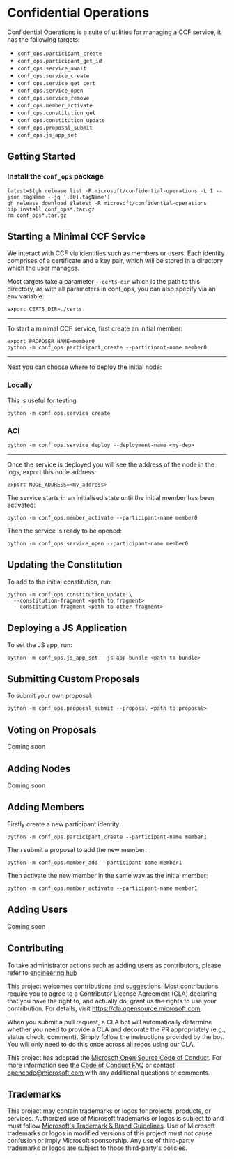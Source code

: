 # Confidential Operations

Confidential Operations is a suite of utilities for managing a CCF service, it has the
following targets:

  - `conf_ops.participant_create`
  - `conf_ops.participant_get_id`
  - `conf_ops.service_await`
  - `conf_ops.service_create`
  - `conf_ops.service_get_cert`
  - `conf_ops.service_open`
  - `conf_ops.service_remove`
  - `conf_ops.member_activate`
  - `conf_ops.constitution_get`
  - `conf_ops.constitution_update`
  - `conf_ops.proposal_submit`
  - `conf_ops.js_app_set`

## Getting Started

### Install the `conf_ops` package

```
latest=$(gh release list -R microsoft/confidential-operations -L 1 --json tagName --jq '.[0].tagName')
gh release download $latest -R microsoft/confidential-operations
pip install conf_ops*.tar.gz
rm conf_ops*.tar.gz
```

## Starting a Minimal CCF Service

We interact with CCF via identities such as members or users.
Each identity comprises of a certificate and a key pair, which will be stored in
a directory which the user manages.

Most targets take a parameter `--certs-dir` which is the path to this directory,
as with all parameters in conf_ops, you can also specify via an env variable:
```
export CERTS_DIR=./certs
```

---

To start a minimal CCF service, first create an initial member:
```
export PROPOSER_NAME=member0
python -m conf_ops.participant_create --participant-name member0
```

---

Next you can choose where to deploy the initial node:

### Locally

This is useful for testing
```
python -m conf_ops.service_create
```

### ACI
```
python -m conf_ops.service_deploy --deployment-name <my-dep>
```

---

Once the service is deployed you will see the address of the node in the logs, export this node address:

```
export NODE_ADDRESS=<my_address>
```

The service starts in an initialised state until the initial member has been activated:
```
python -m conf_ops.member_activate --participant-name member0
```

Then the service is ready to be opened:
```
python -m conf_ops.service_open --participant-name member0
```

## Updating the Constitution

To add to the initial constitution, run:

```
python -m conf_ops.constitution_update \
  --constitution-fragment <path to fragment>
  --constitution-fragment <path to other fragment>
```

## Deploying a JS Application

To set the JS app, run:

```
python -m conf_ops.js_app_set --js-app-bundle <path to bundle>
```

## Submitting Custom Proposals

To submit your own proposal:

```
python -m conf_ops.proposal_submit --proposal <path to proposal>
```

## Voting on Proposals

Coming soon

## Adding Nodes

Coming soon

## Adding Members

Firstly create a new participant identity:

```
python -m conf_ops.participant_create --participant-name member1
```

Then submit a proposal to add the new member:

```
python -m conf_ops.member_add --participant-name member1
```

Then activate the new member in the same way as the initial member:

```
python -m conf_ops.member_activate --participant-name member1
```

## Adding Users

Coming soon

## Contributing

To take administrator actions such as adding users as contributors, please refer to [engineering hub](https://eng.ms/docs/initiatives/open-source-at-microsoft/github/opensource/repos/jit)

This project welcomes contributions and suggestions.  Most contributions require you to agree to a
Contributor License Agreement (CLA) declaring that you have the right to, and actually do, grant us
the rights to use your contribution. For details, visit https://cla.opensource.microsoft.com.

When you submit a pull request, a CLA bot will automatically determine whether you need to provide
a CLA and decorate the PR appropriately (e.g., status check, comment). Simply follow the instructions
provided by the bot. You will only need to do this once across all repos using our CLA.

This project has adopted the [Microsoft Open Source Code of Conduct](https://opensource.microsoft.com/codeofconduct/).
For more information see the [Code of Conduct FAQ](https://opensource.microsoft.com/codeofconduct/faq/) or
contact [opencode@microsoft.com](mailto:opencode@microsoft.com) with any additional questions or comments.

## Trademarks

This project may contain trademarks or logos for projects, products, or services. Authorized use of Microsoft
trademarks or logos is subject to and must follow
[Microsoft's Trademark & Brand Guidelines](https://www.microsoft.com/en-us/legal/intellectualproperty/trademarks/usage/general).
Use of Microsoft trademarks or logos in modified versions of this project must not cause confusion or imply Microsoft sponsorship.
Any use of third-party trademarks or logos are subject to those third-party's policies.
